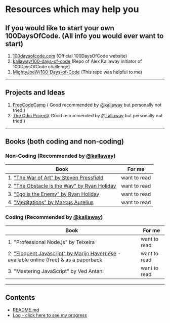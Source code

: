 # Resources which may help you

## If you would like to start your own 100DaysOfCode. (All info you would ever want to start)
1. [100daysofcode.com](https://www.100daysofcode.com/) (Official 100DaysOfCode website)
2.  [kallaway/100-days-of-code](https://github.com/kallaway/100-days-of-code) (Repo of Alex Kallaway initiator of 100DaysOfCode challenge)
3. [MightyJoeW/100-Days-of-Code](https://github.com/MightyJoeW/100-Days-of-Code) (This repo was helpful to me)

***



## Projects and Ideas
1. [FreeCodeCamp](https://www.freecodecamp.com) ( Good recommended by [@kallaway](https://github.com/kallaway) but personally not tried )
2. [The Odin Project](http://www.theodinproject.com/)( Good recommended by [@kallaway](https://github.com/kallaway) but personally not tried )
***

## Books (both coding and non-coding)

### Non-Coding (Recommended by [@kallaway](https://github.com/kallaway))

| Book | For me |
| --- | ----------- |
| 1. ["The War of Art" by Steven Pressfield](http://www.goodreads.com/book/show/1319.The_War_of_Art) | want to read |
| 2. ["The Obstacle is the Way" by Ryan Holiday](http://www.goodreads.com/book/show/18668059-the-obstacle-is-the-way?ac=1&from_search=true) | want to read |
|3. ["Ego is the Enemy" by Ryan Holiday](http://www.goodreads.com/book/show/27036528-ego-is-the-enemy?from_search=true&search_version=service) | want to read |
| 4. ["Meditations" by Marcus Aurelius](https://www.goodreads.com/book/show/662925.Meditations) | want to read |
<!-- 
Add part 2 for this table when found personally any useful books same goes for coding buttom -->

### Coding (Recommended by [@kallaway](https://github.com/kallaway))

| Book | For me |
| --- | ----------- |
| 1. "Professional Node.js" by Teixeira | want to read |
| 2. ["Eloquent Javascript" by Marijn Haverbeke](http://eloquentjavascript.net/) - available online (free) & as a paperback | want to read |
|3. "Mastering JavaScript" by Ved Antani | want to read |

***
## Contents
* [README.md](README.md)
* [Log - click here to see my progress](Log.md)



<!-- ## Helpful Articles
1. [Gentle Explanation of 'this keyword in JavaScript](http://rainsoft.io/gentle-explanation-of-this-in-javascript/) -->

<!-- 
***
## Tools -->